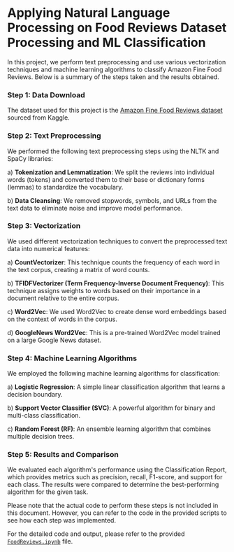 # Applying Natural Language Processing on Food Reviews Dataset Processing and ML Classification

In this project, we perform text preprocessing and use various vectorization techniques and machine learning algorithms to classify Amazon Fine Food Reviews. Below is a summary of the steps taken and the results obtained.

### Step 1: Data Download
The dataset used for this project is the [Amazon Fine Food Reviews dataset](https://www.kaggle.com/datasets/snap/amazon-fine-food-reviews) sourced from Kaggle.

### Step 2: Text Preprocessing
We performed the following text preprocessing steps using the NLTK and SpaCy libraries:

a) **Tokenization and Lemmatization**: We split the reviews into individual words (tokens) and converted them to their base or dictionary forms (lemmas) to standardize the vocabulary.

b) **Data Cleansing**: We removed stopwords, symbols, and URLs from the text data to eliminate noise and improve model performance.

### Step 3: Vectorization
We used different vectorization techniques to convert the preprocessed text data into numerical features:

a) **CountVectorizer**: This technique counts the frequency of each word in the text corpus, creating a matrix of word counts.

b) **TFIDFVectorizer (Term Frequency-Inverse Document Frequency)**: This technique assigns weights to words based on their importance in a document relative to the entire corpus.

c) **Word2Vec**: We used Word2Vec to create dense word embeddings based on the context of words in the corpus.

d) **GoogleNews Word2Vec**: This is a pre-trained Word2Vec model trained on a large Google News dataset.

### Step 4: Machine Learning Algorithms
We employed the following machine learning algorithms for classification:

a) **Logistic Regression**: A simple linear classification algorithm that learns a decision boundary.

b) **Support Vector Classifier (SVC)**: A powerful algorithm for binary and multi-class classification.

c) **Random Forest (RF)**: An ensemble learning algorithm that combines multiple decision trees.

### Step 5: Results and Comparison
We evaluated each algorithm's performance using the Classification Report, which provides metrics such as precision, recall, F1-score, and support for each class. The results were compared to determine the best-performing algorithm for the given task.

Please note that the actual code to perform these steps is not included in this document. However, you can refer to the code in the provided scripts to see how each step was implemented.

For the detailed code and output, please refer to the provided [`FoodReviews.ipynb`](https://github.com/aadi1011/NLP-Food-Reviews/blob/aadi1011-patch-1/FoodReviews.ipynb) file.
